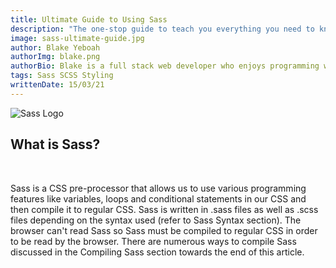 ```yaml
---
title: Ultimate Guide to Using Sass
description: "The one-stop guide to teach you everything you need to know about Sass."
image: sass-ultimate-guide.jpg
author: Blake Yeboah
authorImg: blake.png
authorBio: Blake is a full stack web developer who enjoys programming web applications. He has developed a strong passion for the software development industry over the years and love what I do.
tags: Sass SCSS Styling
writtenDate: 15/03/21
---
```


<img src="/post-images/sass-logo.png" alt="Sass Logo">

## What is Sass?

<br>

Sass is a CSS pre-processor that allows us to use various programming features like variables, loops and conditional statements in our CSS and then compile it to regular CSS. Sass is written in .sass files as well as .scss files depending on the syntax used (refer to Sass Syntax section). The browser can't read Sass so Sass must be compiled to regular CSS in order to be read by the browser. There are numerous ways to compile Sass discussed in the Compiling Sass section towards the end of this article.